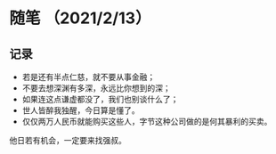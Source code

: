 # 随笔 （2021/2/13）

## 记录

* 若是还有半点仁慈，就不要从事金融；
* 不要去想深渊有多深，永远比你想到的深；
* 如果连这点谦虚都没了，我们也别谈什么了；
* 世人皆醉我独醒，今日算是懂了。
* 仅仅两万人民币就能购买这些人，字节这种公司做的是何其暴利的买卖。

他日若有机会，一定要来找强叔。

